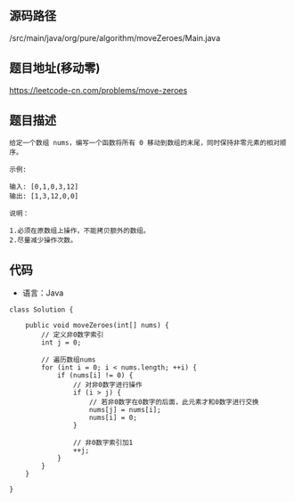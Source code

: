 ## 源码路径

/src/main/java/org/pure/algorithm/moveZeroes/Main.java

## 题目地址(移动零)

https://leetcode-cn.com/problems/move-zeroes

## 题目描述

```
给定一个数组 nums，编写一个函数将所有 0 移动到数组的末尾，同时保持非零元素的相对顺序。

示例:

输入: [0,1,0,3,12]
输出: [1,3,12,0,0]

说明：

1.必须在原数组上操作，不能拷贝额外的数组。
2.尽量减少操作次数。
```

## 代码

- 语言：Java

```
class Solution {

    public void moveZeroes(int[] nums) {
        // 定义非0数字索引
        int j = 0;

        // 遍历数组nums
        for (int i = 0; i < nums.length; ++i) {
            if (nums[i] != 0) {
                // 对非0数字进行操作
                if (i > j) {
                    // 若非0数字在0数字的后面，此元素才和0数字进行交换
                    nums[j] = nums[i];
                    nums[i] = 0;
                }

                // 非0数字索引加1
                ++j;
            }
        }
    }

}
```